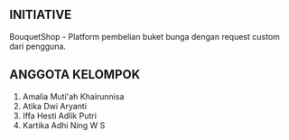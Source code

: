 ## INITIATIVE
BouquetShop - Platform pembelian buket bunga dengan request custom dari pengguna.
## ANGGOTA KELOMPOK
1. Amalia Muti'ah Khairunnisa
2. Atika Dwi Aryanti
4. Iffa Hesti Adlik Putri
5. Kartika Adhi Ning W S
